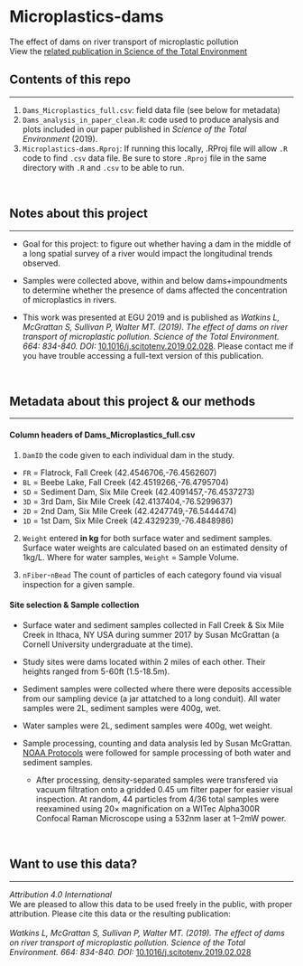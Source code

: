 # Microplastics-dams
The effect of dams on river transport of microplastic pollution    
View the [related publication in Science of the Total Environment](https://doi.org/10.1016/j.scitotenv.2019.02.028)
      
## Contents of this repo
*****
1. `Dams_Microplastics_full.csv`: field data file (see below for metadata) <br>
2. `Dams_analysis_in_paper_clean.R`: code used to produce analysis and plots included in our paper published in *Science of the Total Environment* (2019). <br>
3. `Microplastics-dams.Rproj`: If running this locally, .RProj file will allow `.R` code to find `.csv` data file. Be sure to store `.Rproj` file in the same directory with `.R` and `.csv` to be able to run.
<br>
    
## Notes about this project
*****
* Goal for this project: to figure out whether having a dam in the middle of a long spatial survey of a river would impact the longitudinal trends observed.
    
* Samples were collected above, within and below dams+impoundments to determine whether the presence of dams affected the concentration of microplastics in rivers.
    
* This work was presented at EGU 2019 and is published as *Watkins L, McGrattan S, Sullivan P, Walter MT. (2019). The effect of dams on river transport of microplastic pollution. Science of the Total Environment. 664: 834-840. DOI:* [10.1016/j.scitotenv.2019.02.028](https://doi.org/10.1016/j.scitotenv.2019.02.028). Please contact me if you have trouble accessing a full-text version of this publication.
<br>
    
## Metadata about this project & our methods
*****
        
#### Column headers of Dams_Microplastics_full.csv   

1. `DamID` the code given to each individual dam in the study.    
+ `FR` = Flatrock, Fall Creek (42.4546706,-76.4562607)    
+ `BL` = Beebe Lake, Fall Creek (42.4519266,-76.4795704)     
+ `SD` = Sediment Dam, Six Mile Creek (42.4091457,-76.4537273)    
+ `3D` = 3rd Dam, Six Mile Creek (42.4137404,-76.5299637)     
+ `2D` = 2nd Dam, Six Mile Creek (42.4247749,-76.5444474)     
+ `1D` = 1st Dam, Six Mile Creek (42.4329239,-76.4848986)
     
2. `Weight` entered **in kg** for both surface water and sediment samples. Surface water weights are calculated based on an estimated density of 1kg/L. Where for water samples, `Weight` = Sample Volume.
     
3. `nFiber`-`nBead` The count of particles of each category found via visual inspection for a given sample.

#### Site selection & Sample collection <br>
* Surface water and sediment samples collected in Fall Creek & Six Mile Creek in Ithaca, NY USA during summer 2017 by Susan McGrattan (a Cornell University undergraduate at the time).
    
* Study sites were dams located within 2 miles of each other. Their heights ranged from 5-60ft (1.5-18.5m).
    
* Sediment samples were collected where there were deposits accessible from our sampling device (a jar attatched to a long conduit). All water samples were 2L, sediment samples were 400g, wet.
    
* Water samples were 2L, sediment samples were 400g, wet weight. 
    
* Sample processing, counting and data analysis led by Susan McGrattan. [NOAA Protocols](https://marinedebris.noaa.gov/sites/default/files/publications-files/noaa_microplastics_methods_manual.pdf) were followed for sample processing of both water and sediment samples.     
  + After processing, density-separated samples were transfered via vacuum filtration onto a gridded 0.45 um filter paper for easier visual inspection. At random, 44 particles from 4/36 total samples were reexamined using 20× magnification on a WITec Alpha300R Confocal Raman Microscope using a 532nm laser at 1–2mW power.
    
<br>
    
## Want to use this data?  
*****
    
*Attribution 4.0 International*<br>
We are pleased to allow this data to be used freely in the public, with proper attribution. Please cite this data or the resulting publication:   <br>     
*Watkins L, McGrattan S, Sullivan P, Walter MT. (2019). The effect of dams on river transport of microplastic pollution. Science of the Total Environment. 664: 834-840. DOI:* [10.1016/j.scitotenv.2019.02.028](https://doi.org/10.1016/j.scitotenv.2019.02.028)

